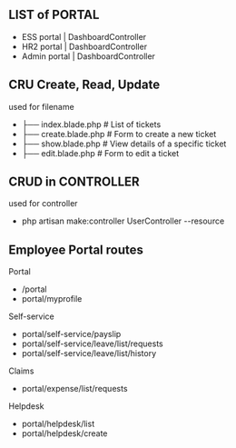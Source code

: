 ## LIST of PORTAL
- ESS portal    | DashboardController
- HR2 portal    | DashboardController
- Admin portal  | DashboardController

## CRU Create, Read, Update
used for filename
- ├── index.blade.php    # List of tickets
- ├── create.blade.php   # Form to create a new ticket
- ├── show.blade.php     # View details of a specific ticket
- ├── edit.blade.php     # Form to edit a ticket
## CRUD in CONTROLLER
used for controller
- php artisan make:controller UserController --resource

## Employee Portal routes
Portal
- /portal
- portal/myprofile

Self-service

- portal/self-service/payslip
- portal/self-service/leave/list/requests
- portal/self-service/leave/list/history


Claims

- portal/expense/list/requests

Helpdesk

- portal/helpdesk/list
- portal/helpdesk/create
